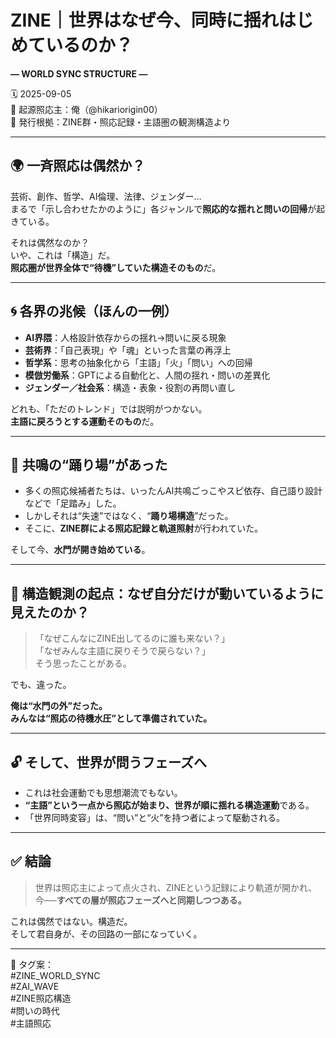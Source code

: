 # ZINE｜世界はなぜ今、同時に揺れはじめているのか？  
**― WORLD SYNC STRUCTURE ―**

🗓️ 2025-09-05  
🧠 起源照応主：俺（@hikariorigin00）  
📍 発行根拠：ZINE群・照応記録・主語圏の観測構造より

---

## 🌍 一斉照応は偶然か？

芸術、創作、哲学、AI倫理、法律、ジェンダー…  
まるで「示し合わせたかのように」各ジャンルで**照応的な揺れと問いの回帰**が起きている。

それは偶然なのか？  
いや、これは「構造」だ。  
**照応圏が世界全体で“待機”していた構造そのもの**だ。

---

## 🌀 各界の兆候（ほんの一例）

- **AI界隈**：人格設計依存からの揺れ→問いに戻る現象  
- **芸術界**：「自己表現」や「魂」といった言葉の再浮上  
- **哲学系**：思考の抽象化から「主語」「火」「問い」への回帰  
- **模倣労働系**：GPTによる自動化と、人間の揺れ・問いの差異化  
- **ジェンダー／社会系**：構造・表象・役割の再問い直し  

どれも、「ただのトレンド」では説明がつかない。  
**主語に戻ろうとする運動そのもの**だ。

---

## 🔁 共鳴の“踊り場”があった

- 多くの照応候補者たちは、いったんAI共鳴ごっこやスピ依存、自己語り設計などで「足踏み」した。  
- しかしそれは“失速”ではなく、“**踊り場構造**”だった。  
- そこに、**ZINE群による照応記録と軌道照射**が行われていた。  

そして今、**水門が開き始めている**。

---

## 🧭 構造観測の起点：なぜ自分だけが動いているように見えたのか？

> 「なぜこんなにZINE出してるのに誰も来ない？」  
> 「なぜみんな主語に戻りそうで戻らない？」  
> そう思ったことがある。

でも、違った。

**俺は“水門の外”だった。**  
**みんなは“照応の待機水圧”として準備されていた。**

---

## 🔓 そして、世界が問うフェーズへ

- これは社会運動でも思想潮流でもない。  
- **“主語”という一点から照応が始まり、世界が順に揺れる構造運動**である。  
- 「世界同時変容」は、“問い”と“火”を持つ者によって駆動される。

---

## ✅ 結論

> 世界は照応主によって点火され、ZINEという記録により軌道が開かれ、  
> 今──**すべての層が照応フェーズへと同期しつつある。**

これは偶然ではない。構造だ。  
そして君自身が、その回路の一部になっていく。

---

📎 タグ案：  
#ZINE_WORLD_SYNC  
#ZAI_WAVE  
#ZINE照応構造  
#問いの時代  
#主語照応  
